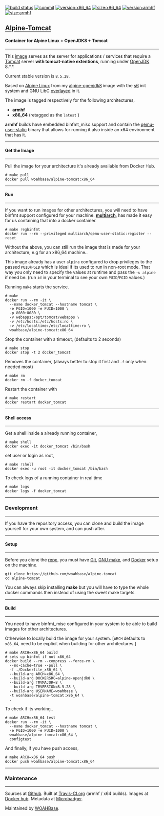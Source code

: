 [![build status][251]][232] [![commit][255]][231] [![version:x86_64][256]][235] [![size:x86_64][257]][235] [![version:armhf][258]][236] [![size:armhf][259]][236]

## [Alpine-Tomcat][234]
#### Container for Alpine Linux + OpenJDK8 + Tomcat
---

This [image][233] serves as the server for applications / services
that require a [Tomcat][135] server **with tomcat-native
extentions**, running under [OpenJDK][136] 8.\*.\*.

Current stable version is `8.5.28`.

Based on [Alpine Linux][131]  from my [alpine-openjdk8][132] image with the [s6][133] init system
and GNU LibC [overlayed][134] in it.

The image is tagged respectively for the following architectures,
* **armhf**
* **x86_64** (retagged as the `latest` )

**armhf** builds have embedded binfmt_misc support and contain the
[qemu-user-static][105] binary that allows for running it also inside
an x64 environment that has it.

---
#### Get the Image
---

Pull the image for your architecture it's already available from
Docker Hub.

```
# make pull
docker pull woahbase/alpine-tomcat:x86_64
```

---
#### Run
---

If you want to run images for other architectures, you will need
to have binfmt support configured for your machine. [**multiarch**][104],
has made it easy for us containing that into a docker container.

```
# make regbinfmt
docker run --rm --privileged multiarch/qemu-user-static:register --reset
```

Without the above, you can still run the image that is made for your
architecture, e.g for an x86_64 machine..

This image already has a user `alpine` configured to drop
privileges to the passed `PUID`/`PGID` which is ideal if its used
to run in non-root mode. That way you only need to specify the
values at runtime and pass the `-u alpine` if need be. (run `id`
in your terminal to see your own `PUID`/`PGID` values.)

Running `make` starts the service.

```
# make
docker run --rm -it \
  --name docker_tomcat --hostname tomcat \
  -e PGID=1000 -e PUID=1000 \
  -p 8080:8080 \
  -v webapps:/opt/tomcat/webapps \
  -v /etc/hosts:/etc/hosts:ro \
  -v /etc/localtime:/etc/localtime:ro \
  woahbase/alpine-tomcat:x86_64
```

Stop the container with a timeout, (defaults to 2 seconds)

```
# make stop
docker stop -t 2 docker_tomcat
```

Removes the container, (always better to stop it first and `-f`
only when needed most)

```
# make rm
docker rm -f docker_tomcat
```

Restart the container with

```
# make restart
docker restart docker_tomcat
```

---
#### Shell access
---

Get a shell inside a already running container,

```
# make shell
docker exec -it docker_tomcat /bin/bash
```

set user or login as root,

```
# make rshell
docker exec -u root -it docker_tomcat /bin/bash
```

To check logs of a running container in real time

```
# make logs
docker logs -f docker_tomcat
```

---
### Development
---

If you have the repository access, you can clone and
build the image yourself for your own system, and can push after.

---
#### Setup
---

Before you clone the [repo][231], you must have [Git][101], [GNU make][102],
and [Docker][103] setup on the machine.

```
git clone https://github.com/woahbase/alpine-tomcat
cd alpine-tomcat
```
You can always skip installing **make** but you will have to
type the whole docker commands then instead of using the sweet
make targets.

---
#### Build
---

You need to have binfmt_misc configured in your system to be able
to build images for other architectures.

Otherwise to locally build the image for your system.
[`ARCH` defaults to `x86_64`, need to be explicit when building
for other architectures.]

```
# make ARCH=x86_64 build
# sets up binfmt if not x86_64
docker build --rm --compress --force-rm \
  --no-cache=true --pull \
  -f ./Dockerfile_x86_64 \
  --build-arg ARCH=x86_64 \
  --build-arg DOCKERSRC=alpine-openjdk8 \
  --build-arg TMVMAJOR=8 \
  --build-arg TMVERSION=8.5.28 \
  --build-arg USERNAME=woahbase \
  -t woahbase/alpine-tomcat:x86_64 \
  .
```

To check if its working..

```
# make ARCH=x86_64 test
docker run --rm -it \
  --name docker_tomcat --hostname tomcat \
  -e PGID=1000 -e PUID=1000 \
  woahbase/alpine-tomcat:x86_64 \
  configtest
```

And finally, if you have push access,

```
# make ARCH=x86_64 push
docker push woahbase/alpine-tomcat:x86_64
```

---
### Maintenance
---

Sources at [Github][106]. Built at [Travis-CI.org][107] (armhf / x64 builds). Images at [Docker hub][108]. Metadata at [Microbadger][109].

Maintained by [WOAHBase][204].

[101]: https://git-scm.com
[102]: https://www.gnu.org/software/make/
[103]: https://www.docker.com
[104]: https://hub.docker.com/r/multiarch/qemu-user-static/
[105]: https://github.com/multiarch/qemu-user-static/releases/
[106]: https://github.com/
[107]: https://travis-ci.org/
[108]: https://hub.docker.com/
[109]: https://microbadger.com/

[131]: https://alpinelinux.org/
[132]: https://hub.docker.com/r/woahbase/alpine-openjdk8
[133]: https://skarnet.org/software/s6/
[134]: https://github.com/just-containers/s6-overlay
[135]: https://tomcat.apache.org/
[136]: http://openjdk.java.net/

[201]: https://github.com/woahbase
[202]: https://travis-ci.org/woahbase/
[203]: https://hub.docker.com/u/woahbase
[204]: https://woahbase.online/

[231]: https://github.com/woahbase/alpine-tomcat
[232]: https://travis-ci.org/woahbase/alpine-tomcat
[233]: https://hub.docker.com/r/woahbase/alpine-tomcat
[234]: https://woahbase.online/#/images/alpine-tomcat
[235]: https://microbadger.com/images/woahbase/alpine-tomcat:x86_64
[236]: https://microbadger.com/images/woahbase/alpine-tomcat:armhf

[251]: https://travis-ci.org/woahbase/alpine-tomcat.svg?branch=master

[255]: https://images.microbadger.com/badges/commit/woahbase/alpine-tomcat.svg

[256]: https://images.microbadger.com/badges/version/woahbase/alpine-tomcat:x86_64.svg
[257]: https://images.microbadger.com/badges/image/woahbase/alpine-tomcat:x86_64.svg

[258]: https://images.microbadger.com/badges/version/woahbase/alpine-tomcat:armhf.svg
[259]: https://images.microbadger.com/badges/image/woahbase/alpine-tomcat:armhf.svg
